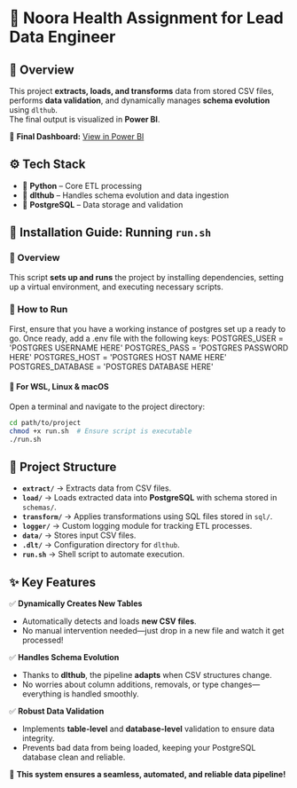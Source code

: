 # 🚀 Noora Health Assignment for Lead Data Engineer

## 📌 Overview
This project **extracts, loads, and transforms** data from stored CSV files, performs **data validation**, and dynamically manages **schema evolution** using `dlthub`.  
The final output is visualized in **Power BI**.

🔗 **Final Dashboard:** [View in Power BI](https://app.powerbi.com/view?r=eyJrIjoiY2Q0ZWU1NjEtNDMyOC00YjNmLThmZDItNzUwNzRjNWE0ODNmIiwidCI6Ijc5NWZhNzgwLTdjZTktNDZmZS04MDk4LTY1YzJiN2UzYzg0MSJ9)

## ⚙️ Tech Stack
- 🐍 **Python** – Core ETL processing  
- 🔹 **dlthub** – Handles schema evolution and data ingestion  
- 🐘 **PostgreSQL** – Data storage and validation 

## 🏃 Installation Guide: Running `run.sh` 
### 📌 Overview
This script **sets up and runs** the project by installing dependencies, setting up a virtual environment, and executing necessary scripts.
### 🚀 How to Run
First, ensure that you have a working instance of postgres set up a ready to go. Once ready, add a .env file with the following keys:
POSTGRES_USER = 'POSTGRES USERNAME HERE'
POSTGRES_PASS = 'POSTGRES PASSWORD HERE'
POSTGRES_HOST = 'POSTGRES HOST NAME HERE'
POSTGRES_DATABASE = 'POSTGRES DATABASE HERE'

#### 🔹 For WSL, Linux & macOS
Open a terminal and navigate to the project directory:
```sh
cd path/to/project
chmod +x run.sh  # Ensure script is executable
./run.sh
```

## 📂 Project Structure
- **`extract/`** → Extracts data from CSV files.  
- **`load/`** → Loads extracted data into **PostgreSQL** with schema stored in `schemas/`.  
- **`transform/`** → Applies transformations using SQL files stored in `sql/`.  
- **`logger/`** → Custom logging module for tracking ETL processes.  
- **`data/`** → Stores input CSV files.  
- **`.dlt/`** → Configuration directory for `dlthub`.  
- **`run.sh`** → Shell script to automate execution. 

## ✨ Key Features

✅ **Dynamically Creates New Tables**  
   - Automatically detects and loads **new CSV files**.  
   - No manual intervention needed—just drop in a new file and watch it get processed!  

✅ **Handles Schema Evolution**  
   - Thanks to **dlthub**, the pipeline **adapts** when CSV structures change.  
   - No worries about column additions, removals, or type changes—everything is handled smoothly.  

✅ **Robust Data Validation**  
   - Implements **table-level** and **database-level** validation to ensure data integrity.  
   - Prevents bad data from being loaded, keeping your PostgreSQL database clean and reliable.  

🚀 **This system ensures a seamless, automated, and reliable data pipeline!**  

